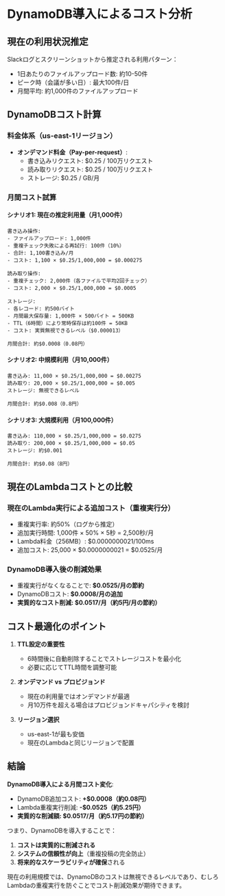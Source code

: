# DynamoDB導入によるコスト分析

## 現在の利用状況推定

Slackログとスクリーンショットから推定される利用パターン：
- 1日あたりのファイルアップロード数: 約10-50件
- ピーク時（会議が多い日）: 最大100件/日
- 月間平均: 約1,000件のファイルアップロード

## DynamoDBコスト計算

### 料金体系（us-east-1リージョン）
- **オンデマンド料金（Pay-per-request）**:
  - 書き込みリクエスト: $0.25 / 100万リクエスト
  - 読み取りリクエスト: $0.25 / 100万リクエスト
  - ストレージ: $0.25 / GB/月

### 月間コスト試算

#### シナリオ1: 現在の推定利用量（月1,000件）
```
書き込み操作:
- ファイルアップロード: 1,000件
- 重複チェック失敗による再試行: 100件（10%）
- 合計: 1,100書き込み/月
- コスト: 1,100 × $0.25/1,000,000 = $0.000275

読み取り操作:
- 重複チェック: 2,000件（各ファイルで平均2回チェック）
- コスト: 2,000 × $0.25/1,000,000 = $0.0005

ストレージ:
- 各レコード: 約500バイト
- 月間最大保存量: 1,000件 × 500バイト = 500KB
- TTL（6時間）により常時保存は約100件 = 50KB
- コスト: 実質無視できるレベル（$0.000013）

月間合計: 約$0.0008（0.08円）
```

#### シナリオ2: 中規模利用（月10,000件）
```
書き込み: 11,000 × $0.25/1,000,000 = $0.00275
読み取り: 20,000 × $0.25/1,000,000 = $0.005
ストレージ: 無視できるレベル

月間合計: 約$0.008（0.8円）
```

#### シナリオ3: 大規模利用（月100,000件）
```
書き込み: 110,000 × $0.25/1,000,000 = $0.0275
読み取り: 200,000 × $0.25/1,000,000 = $0.05
ストレージ: 約$0.001

月間合計: 約$0.08（8円）
```

## 現在のLambdaコストとの比較

### 現在のLambda実行による追加コスト（重複実行分）
- 重複実行率: 約50%（ログから推定）
- 追加実行時間: 1,000件 × 50% × 5秒 = 2,500秒/月
- Lambda料金（256MB）: $0.0000000021/100ms
- 追加コスト: 25,000 × $0.0000000021 = $0.0525/月

### DynamoDB導入後の削減効果
- 重複実行がなくなることで: **$0.0525/月の節約**
- DynamoDBコスト: **$0.0008/月の追加**
- **実質的なコスト削減: $0.0517/月（約5円/月の節約）**

## コスト最適化のポイント

1. **TTL設定の重要性**
   - 6時間後に自動削除することでストレージコストを最小化
   - 必要に応じてTTL時間を調整可能

2. **オンデマンド vs プロビジョンド**
   - 現在の利用量ではオンデマンドが最適
   - 月10万件を超える場合はプロビジョンドキャパシティを検討

3. **リージョン選択**
   - us-east-1が最も安価
   - 現在のLambdaと同じリージョンで配置

## 結論

**DynamoDB導入による月間コスト変化**:
- DynamoDB追加コスト: **+$0.0008（約0.08円）**
- Lambda重複実行削減: **-$0.0525（約5.25円）**
- **実質的な削減額: $0.0517/月（約5.17円の節約）**

つまり、DynamoDBを導入することで：
1. **コストは実質的に削減される**
2. **システムの信頼性が向上**（重複投稿の完全防止）
3. **将来的なスケーラビリティが確保**される

現在の利用規模では、DynamoDBのコストは無視できるレベルであり、むしろLambdaの重複実行を防ぐことでコスト削減効果が期待できます。
